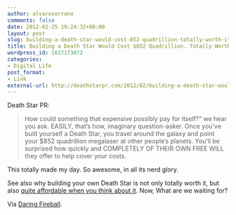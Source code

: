 ```yaml
---
author: alvaroserrano
comments: false
date: 2012-02-25 19:24:32+00:00
layout: post
slug: building-a-death-star-would-cost-852-quadrillion-totally-worth-it
title: Building a Death Star Would Cost $852 Quadrillion. Totally Worth it.
wordpress_id: 1637173072
categories:
- Digital Life
post_format:
- Link
external-url: http://deathstarpr.com/2012/02/building-a-death-star-would-cost-852-quadrillion-worth-it/
---
```


Death Star PR:


<blockquote>How could something that expensive possibly pay for itself?” we hear you ask. EASILY, that’s how, imaginary question-asker. Once you’ve built yourself a Death Star, you travel around the galaxy and point your $852 quadrillion megalaser at other people’s planets. You’ll be surprised how quickly and COMPLETELY OF THEIR OWN FREE WILL they offer to help cover your costs.</blockquote>



This totally made my day. So awesome, in all its nerd glory.

See also why building your own Death Star is not only totally worth it, but also [quite affordable when you think about it](http://motherjones.com/kevin-drum/2012/02/death-star-surprisingly-cost-effective-weapons-system). Now, What are we waiting for?

Via [Daring Fireball](http://daringfireball.net/linked/2012/02/25/death-star-economics).
